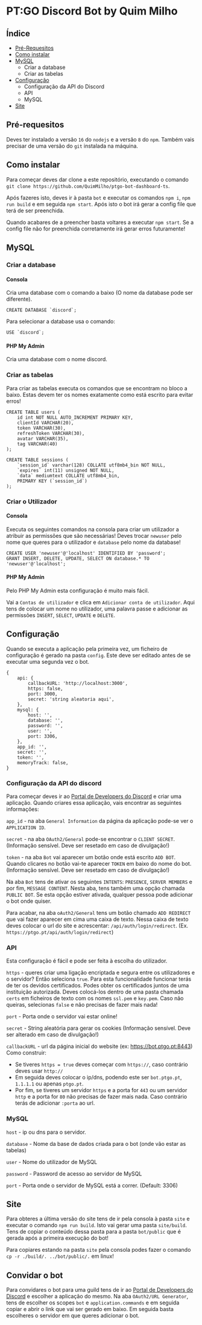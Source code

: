 # PT:GO Discord Bot by Quim Milho

## Índice

- [Pré-Requesitos](#pré-requesitos)
- [Como instalar](#como-instalar)
- [MySQL](#mysql)
  - Criar a database
  - Criar as tabelas
- [Configuração](#configuração)
  - Configuração da API do Discord
  - API
  - MySQL
- [Site](#site)

## Pré-requesitos

Deves ter instalado a versão `16` do `nodejs` e a versão `8` do `npm`. Também vais precisar de uma versão do `git` instalada na máquina.

## Como instalar

Para começar deves dar clone a este repositório, executando o comando `git clone https://github.com/QuimMilho/ptgo-bot-dashboard-ts`.

Após fazeres isto, deves ir à pasta `bot` e executar os comandos `npm i`, `npm run build` e em seguida `npm start`. Após isto o bot irá gerar a config file que terá de ser preenchida.

Quando acabares de a preencher basta voltares a executar `npm start`. Se a config file não for preenchida corretamente irá gerar erros futuramente!

## MySQL

### <b>Criar a database</b>

#### <b>Consola</b>

Cria uma database com o comando a baixo (O nome da database pode ser diferente).

```
CREATE DATABASE `discord`;
```

Para selecionar a database usa o comando:

```
USE `discord`;
```

#### <b>PHP My Admin</b>

Cria uma database com o nome discord.

### <b>Criar as tabelas</b>

Para criar as tabelas executa os comandos que se encontram no bloco a baixo. Estas devem ter os nomes exatamente como está escrito para evitar erros!

```
CREATE TABLE users (
    id int NOT NULL AUTO_INCREMENT PRIMARY KEY,
    clientId VARCHAR(20),
    token VARCHAR(30),
    refreshToken VARCHAR(30),
    avatar VARCHAR(35),
    tag VARCHAR(40)
);

CREATE TABLE sessions (
	`session_id` varchar(128) COLLATE utf8mb4_bin NOT NULL,
	`expires` int(11) unsigned NOT NULL,
	`data` mediumtext COLLATE utf8mb4_bin,
	PRIMARY KEY (`session_id`)
);
```

### <b>Criar o Utilizador</b>

#### <b>Consola</b>

Executa os seguintes comandos na consola para criar um utilizador a atribuir as permissões que são necessárias! Deves trocar `newuser` pelo nome que queres para o utilizador e `database` pelo nome da database!

```
CREATE USER 'newuser'@'localhost' IDENTIFIED BY 'password';
GRANT INSERT, DELETE, UPDATE, SELECT ON database.* TO 'newuser'@'localhost';
```

#### <b>PHP My Admin</b>

Pelo PHP My Admin esta configuração é muito mais fácil.

Vai a `Contas de utilizador` e clica em `Adicionar conta de utilizador`. Aqui tens de colocar um nome no utilizador, uma palavra passe e adicionar as permissões `INSERT`, `SELECT`, `UPDATE` e `DELETE`.

## Configuração

Quando se executa a aplicação pela primeira vez, um ficheiro de configuração é gerado na pasta `config`. Este deve ser editado antes de se executar uma segunda vez o bot.

```
{
	api: {
		callbackURL: 'http://localhost:3000',
		https: false,
		port: 3000,
		secret: 'string aleatoria aqui',
	},
	mysql: {
		host: '',
		database: '',
		password: '',
		user: '',
		port: 3306,
	},
	app_id: '',
	secret: '',
	token: '',
	memoryTrack: false,
}
```

### Configuração da API do discord

Para começar deves ir ao [Portal de Developers do Discord](https://discord.com/developers/applications) e criar uma aplicação. Quando criares essa aplicação, vais encontrar as seguintes informações:

`app_id` - na aba `General Information` da página da aplicação pode-se ver o `APPLICATION ID`.

`secret` - na aba `OAuth2/General` pode-se encontrar o `CLIENT SECRET`. (Informação sensível. Deve ser resetado em caso de divulgação!)

`token` - na aba `Bot` vai aparecer um botão onde está escrito `ADD BOT`. Quando clicares no botão vai-te aparecer `TOKEN` em baixo do nome do bot. (Informação sensível. Deve ser resetado em caso de divulgação!)

Na aba `Bot` tens de ativar os seguintes `INTENTS`: `PRESENCE`, `SERVER MEMBERS` e por fim, `MESSAGE CONTENT`. Nesta aba, tens também uma opção chamada `PUBLIC BOT`. Se esta opção estiver ativada, qualquer pessoa pode adicionar o bot onde quiser.

Para acabar, na aba `oAuth2/General` tens um botão chamado `ADD REDIRECT` que vai fazer aparecer em cima uma caixa de texto. Nessa caixa de texto deves colocar o url do site e acrescentar: `/api/auth/login/redirect`. (Ex. `https://ptgo.pt/api/auth/login/redirect`)

### API

Esta configuração é fácil e pode ser feita à escolha do utilizador.

`https` - queres criar uma ligação encriptada e segura entre os utilizadores e o servidor? Então seleciona `true`. Para esta funcionalidade funcionar terás de ter os devidos certificados. Podes obter os certificados juntos de uma instituição autorizada. Deves colocá-los dentro de uma pasta chamada `certs` em ficheiros de texto com os nomes `ssl.pem` e `key.pem`. Caso não queiras, selecionas `false` e não precisas de fazer mais nada!

`port` - Porta onde o servidor vai estar online!

`secret` - String aleatória para gerar os cookies (Informação sensível. Deve ser alterado em caso de divulgação!)

`callbackURL` - url da página inicial do website (ex: https://bot.ptgo.pt:8443) Como construir:

- Se tiveres `https = true` deves começar com `https://`, caso contrário deves usar `http://`
- Em seguida deves colocar o ip/dns, podendo este ser `bot.ptgo.pt`, `1.1.1.1` ou apenas `ptgo.pt`.
- Por fim, se tiveres um servidor `https` e a porta for `443` ou um servidor `http` e a porta for `80` não precisas de fazer mais nada. Caso contrário terás de adicionar `:porta` ao url.

### MySQL

`host` - ip ou dns para o servidor.

`database` - Nome da base de dados criada para o bot (onde vão estar as tabelas)

`user` - Nome do utilizador de MySQL

`password` - Password de acesso ao servidor de MySQL

`port` - Porta onde o servidor de MySQL está a correr. (Default: 3306)

## Site

Para obteres a última versão do site tens de ir pela consola à pasta `site` e executar o comando `npm run build`. Isto vai gerar uma pasta `site/build`. Tens de copiar o conteúdo dessa pasta para a pasta `bot/public` que é gerada após a primeira execução do bot!

Para copiares estando na pasta `site` pela consola podes fazer o comando `cp -r ./build/. ../bot/public/.` em linux!

## Convidar o bot

Para convidares o bot para uma guild tens de ir ao [Portal de Developers do Discord](https://discord.com/developers/applications) e escolher a aplicação do mesmo. Na aba `OAuth2/URL Generator`, tens de escolher os scopes `bot` e `application.commands` e em seguida copiar e abrir o link que vai ser gerado em baixo. Em seguida basta escolheres o servidor em que queres adicionar o bot.

